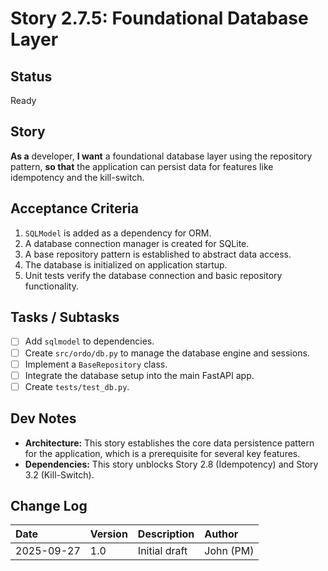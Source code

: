 # Story 2.7.5: Foundational Database Layer

## Status
Ready

## Story
**As a** developer,
**I want** a foundational database layer using the repository pattern,
**so that** the application can persist data for features like idempotency and the kill-switch.

## Acceptance Criteria
1. `SQLModel` is added as a dependency for ORM.
2. A database connection manager is created for SQLite.
3. A base repository pattern is established to abstract data access.
4. The database is initialized on application startup.
5. Unit tests verify the database connection and basic repository functionality.

## Tasks / Subtasks
- [ ] Add `sqlmodel` to dependencies.
- [ ] Create `src/ordo/db.py` to manage the database engine and sessions.
- [ ] Implement a `BaseRepository` class.
- [ ] Integrate the database setup into the main FastAPI app.
- [ ] Create `tests/test_db.py`.

## Dev Notes
- **Architecture:** This story establishes the core data persistence pattern for the application, which is a prerequisite for several key features.
- **Dependencies:** This story unblocks Story 2.8 (Idempotency) and Story 3.2 (Kill-Switch).

## Change Log
| Date | Version | Description | Author |
| :--- | :--- | :--- | :--- |
| 2025-09-27 | 1.0 | Initial draft | John (PM) |
